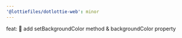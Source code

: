 ```yaml
---
'@lottiefiles/dotlottie-web': minor
---
```


feat: 🎸 add setBackgroundColor method & backgroundColor property
